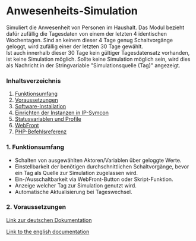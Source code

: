 # Anwesenheits-Simulation
Simuliert die Anwesenheit von Personen im Haushalt.
Das Modul bezieht dafür zufällig die Tagesdaten von einem der letzten 4 identischen Wochentagen. Sind an keinem dieser 4 Tage genug Schaltvorgänge geloggt, wird zufällig einer der letzten 30 Tage gewählt.  
Ist auch innerhalb dieser 30 Tage kein gültiger Tagesdatensatz vorhanden, ist keine Simulation möglich. Sollte keine Simulation möglich sein, wird dies als Nachricht in der Stringvariable "Simulationsquelle (Tag)" angezeigt.

### Inhaltsverzeichnis

1. [Funktionsumfang](#1-funktionsumfang)
2. [Voraussetzungen](#2-voraussetzungen)
3. [Software-Installation](#3-software-installation)
4. [Einrichten der Instanzen in IP-Symcon](#4-einrichten-der-instanzen-in-ip-symcon)
5. [Statusvariablen und Profile](#5-statusvariablen-und-profile)
6. [WebFront](#6-webfront)
7. [PHP-Befehlsreferenz](#7-php-befehlsreferenz)

### 1. Funktionsumfang

* Schalten von ausgewählten Aktoren/Variablen über geloggte Werte.
* Einstellbarkeit der benötigen durchschnittlichen Schaltvorgänge, bevor ein Tag als Quelle zur Simulation zugelassen wird.
* Ein-/Ausschaltbarkeit via WebFront-Button oder Skript-Funktion.
* Anzeige welcher Tag zur Simulation genutzt wird.
* Automatische Aktualisierung bei Tageswechsel.

### 2. Voraussetzungen

[Link zur deutschen Dokumentation](https://www.symcon.de/de/service/dokumentation/modulreferenz/anwesenheitssimulation/)

[Link to the english documentation](https://www.symcon.de/en/service/documentation/module-reference/presence-simulation/)
